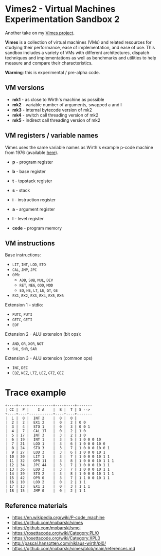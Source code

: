 # Vimes2 - Virtual Machines Experimentation Sandbox 2

Another take on my [Vimes project](https://github.com/mobarski/vimes).

**Vimes** is a collection of virtual machines (VMs) and related resources for studying their performance, ease of  implementation, and ease of use. This sandbox includes a variety of VMs  with different architectures, dispatch techniques and implementations as well as benchmarks and utilities to help measure and  compare their characteristics.

**Warning**: this is experimental / pre-alpha code.



## VM versions

- **mk1** - as close to Wirth's machine as possible
- **mk2** - variable number of arguments, swapped a and l
- **mk3** - internal bytecode version of mk2
- **mk4** - switch call threading version of mk2
- **mk5** - indirect call threading version of mk2



## VM registers / variable names

Vimes uses the same variable names as Wirth's example p-code machine from 1976 (available [here](https://en.wikipedia.org/wiki/P-code_machine#Example_machine)).

- **p** - program register

- **b** - base register

- **t** - topstack register

- **s** - stack

- **i** - instruction register

- **a** - argument register

- **l** - level register

- **code** - program memory

  

## VM instructions



Base instructions:

- `LIT`, `INT`, `LOD`, `STO`
- `CAL`, `JMP`, `JPC`
- `OPR`:
  - `ADD`, `SUB`, `MUL`, `DIV`
  - `RET`, `NEG`, `ODD`, `MOD`
  - `EQ`, `NE`, `LT`, `LE`, `GT`, `GE`
- `EX1`, `EX2`, `EX3`, `EX4`, `EX5`, `EX6`



Extension 1 - stdio:

- `PUTC`, `PUTI`
- `GETC`, `GETI`
- `EOF`

  

Extension 2 - ALU extension (bit ops):

- `AND`, `OR`, `XOR`, `NOT`
- `SHL`, `SHR`, `SAR`



Extension 3 - ALU extension (common ops)

- `INC`, `DEC`
- `EQZ`, `NEZ`, `LTZ`, `LEZ`, `GTZ`, `GEZ`



# Trace example

```
+----+----+-----------+----+----+-------
| CC |  P |    I A    |  B |  T | S --> 
+----+----+-----------+----+----+-------
|  1 |  0 |  INT 2    |  0 |  0 | 
|  2 |  2 |  EX1 2    |  0 |  2 | 0 0
|  3 |  4 |  STO 1    |  0 |  3 | 0 0 1
|  4 |  7 |  CAL 17   |  0 |  2 | 1 0
|  5 | 17 |  INT 3    |  3 |  2 | 1 0
|  6 | 19 |  INT 1    |  3 |  5 | 1 0 0 0 10
|  7 | 21 |  LOD 1    |  3 |  6 | 1 0 0 0 10 0
|  8 | 24 |  STO 3    |  3 |  7 | 1 0 0 0 10 0 1
|  9 | 27 |  LOD 3    |  3 |  6 | 1 0 0 0 10 1
| 10 | 30 |  LIT 1    |  3 |  7 | 1 0 0 0 10 1 1
| 11 | 32 |  OPR 11   |  3 |  8 | 1 0 0 0 10 1 1 1
| 12 | 34 |  JPC 44   |  3 |  7 | 1 0 0 0 10 1 1
| 13 | 36 |  LOD 3    |  3 |  7 | 1 0 0 0 10 1 1
| 14 | 39 |  STO 2    |  3 |  8 | 1 0 0 0 10 1 1 1
| 15 | 42 |  OPR 0    |  3 |  7 | 1 1 0 0 10 1 1
| 16 | 10 |  LOD 2    |  0 |  2 | 1 1
| 17 | 13 |  EX1 1    |  0 |  3 | 1 1 1
| 18 | 15 |  JMP 0    |  0 |  2 | 1 1

```

## Reference materials

- https://en.wikipedia.org/wiki/P-code_machine
- https://github.com/mobarski/vimes
- https://github.com/mobarski/smol
- https://rosettacode.org/wiki/Category:PL/0
- https://rosettacode.org/wiki/Category:XPL0
- http://pascal.hansotten.com/niklaus-wirth/pl0/
- https://github.com/mobarski/vimes/blob/main/references.md

